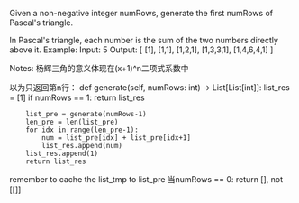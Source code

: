 Given a non-negative integer numRows, generate the first numRows of Pascal's triangle.

In Pascal's triangle, each number is the sum of the two numbers directly above it.
Example:
Input: 5
Output:
[
     [1],
    [1,1],
   [1,2,1],
  [1,3,3,1],
 [1,4,6,4,1]
]

Notes:
杨辉三角的意义体现在(x+1)^n二项式系数中

以为只返回第n行：
    def generate(self, numRows: int) -> List[List[int]]:
        list_res = [1]
        if numRows == 1:
            return list_res

        list_pre = generate(numRows-1)
        len_pre = len(list_pre)
        for idx in range(len_pre-1):
            num = list_pre[idx] + list_pre[idx+1]
            list_res.append(num)
        list_res.append(1)
        return list_res


remember to cache the list_tmp to list_pre
当numRows == 0: return [], not [[]]